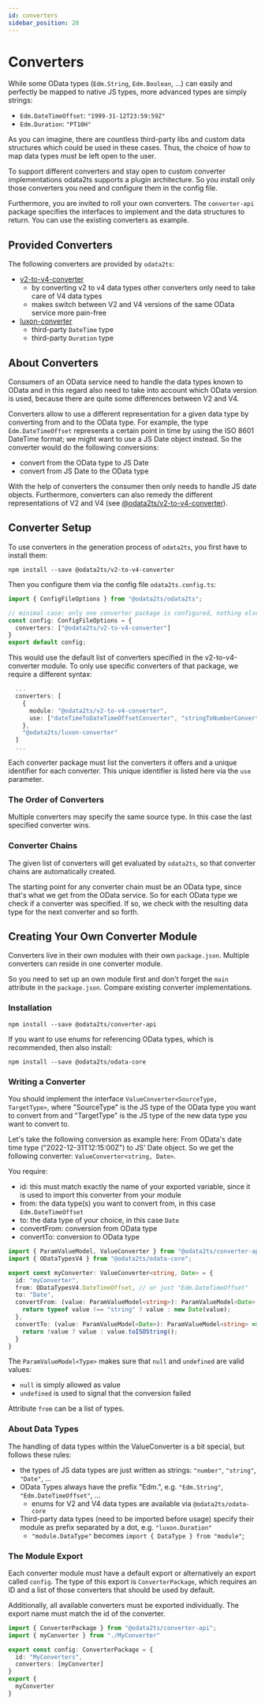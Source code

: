 ```yaml
---
id: converters
sidebar_position: 20
---
```


# Converters

While some OData types (`Edm.String`, `Edm.Boolean`, ...) can easily and perfectly be mapped to native JS types,
more advanced types are simply strings:

- `Edm.DateTimeOffset`: `"1999-31-12T23:59:59Z"`
- `Edm.Duration`: `"PT10H"`

As you can imagine, there are countless third-party libs and custom data structures
which could be used in these cases. Thus, the choice of how to map data types
must be left open to the user.

To support different converters and stay open to custom converter implementations
odata2ts supports a plugin architecture. So you install only those converters you need
and configure them in the config file.

Furthermore, you are invited to roll your own converters.
The `converter-api` package specifies the interfaces to implement and the data structures to return.
You can use the existing converters as example.

## Provided Converters

The following converters are provided by `odata2ts`:

- [v2-to-v4-converter](./v2-to-v4-converter)
  - by converting v2 to v4 data types other converters only need to take care of V4 data types
  - makes switch between V2 and V4 versions of the same OData service more pain-free
- [luxon-converter](./luxon-converter)
  - third-party `DateTime` type
  - third-party `Duration` type

## About Converters

Consumers of an OData service need to handle the data types known to OData and in this regard
also need to take into account which OData version is used, because there are quite some
differences between V2 and V4.

Converters allow to use a different representation for a given data type by converting
from and to the OData type. For example, the type `Edm.DateTimeOffset` represents a certain
point in time by using the ISO 8601 DateTime format; we might want to use a JS Date object
instead. So the converter would do the following conversions:

- convert from the OData type to JS Date
- convert from JS Date to the OData type

With the help of converters the consumer then only needs to handle JS date objects.
Furthermore, converters can also remedy the different representations of V2 and V4
(see [@odata2ts/v2-to-v4-converter](https://www.npmjs.com/package/@odata2ts/converter-v2-to-v4)).

## Converter Setup

To use converters in the generation process of `odata2ts`, you first have to install them:

```shell npm2yarn
npm install --save @odata2ts/v2-to-v4-converter
```

Then you configure them via the config file `odata2ts.config.ts`:

```ts
import { ConfigFileOptions } from "@odata2ts/odata2ts";

// minimal case: only one converter package is configured, nothing else
const config: ConfigFileOptions = {
  converters: ["@odata2ts/v2-to-v4-converter"]
}
export default config;
```

This would use the default list of converters specified in the v2-to-v4-converter module.
To only use specific converters of that package, we require a different syntax:

```ts
  ...
  converters: [
    {
      module: "@odata2ts/v2-to-v4-converter",
      use: ["dateTimeToDateTimeOffsetConverter", "stringToNumberConverter"]
    },
    "@odata2ts/luxon-converter"
  ]
  ...
```

Each converter package must list the converters it offers and a unique identifier for each converter.
This unique identifier is listed here via the `use` parameter.

### The Order of Converters

Multiple converters may specify the same source type. In this case the last specified converter wins.

### Converter Chains

The given list of converters will get evaluated by `odata2ts`, so that converter chains are automatically created.

The starting point for any converter chain must be an OData type, since that's what we get from the OData service.
So for each OData type we check if a converter was specified.
If so, we check with the resulting data type for the next converter and so forth.

## Creating Your Own Converter Module

Converters live in their own modules with their own `package.json`.
Multiple converters can reside in one converter module.

So you need to set up an own module first and don't forget the `main` attribute in the `package.json`.
Compare existing converter implementations.

### Installation

```shell npm2yarn
npm install --save @odata2ts/converter-api
```

If you want to use enums for referencing OData types, which is recommended, then also install:

```shell npm2yarn
npm install --save @odata2ts/odata-core
```

### Writing a Converter

You should implement the interface `ValueConverter<SourceType, TargetType>`,
where "SourceType" is the JS type of the OData type you want to convert from
and "TargetType" is the JS type of the new data type you want to convert to.

Let's take the following conversion as example here:
From OData's date time type ("2022-12-31T12:15:00Z") to JS' Date object.
So we get the following converter: `ValueConverter<string, Date>`.

You require:

- id: this must match exactly the name of your exported variable, since it is used to import this converter from your module
- from: the data type(s) you want to convert from, in this case `Edm.DateTimeOffset`
- to: the data type of your choice, in this case `Date`
- convertFrom: conversion from OData type
- convertTo: conversion to OData type

```ts
import { ParamValueModel, ValueConverter } from "@odata2ts/converter-api";
import { ODataTypesV4 } from "@odata2ts/odata-core";

export const myConverter: ValueConverter<string, Date> = {
  id: "myConverter",
  from: ODataTypesV4.DateTimeOffset, // or just "Edm.DateTimeOffset"
  to: "Date",
  convertFrom: (value: ParamValueModel<string>): ParamValueModel<Date> => {
    return typeof value !== "string" ? value : new Date(value);
  },
  convertTo: (value: ParamValueModel<Date>): ParamValueModel<string> => {
    return !value ? value : value.toISOString();
  }
}
```

The `ParamValueModel<Type>` makes sure that `null` and `undefined` are valid values:

- `null` is simply allowed as value
- `undefined` is used to signal that the conversion failed

Attribute `from` can be a list of types.

### About Data Types

The handling of data types within the ValueConverter is a bit special, but follows these rules:

- the types of JS data types are just written as strings: `"number"`, `"string"`, `"Date"`, ...
- OData Types always have the prefix "Edm.", e.g. `"Edm.String"`, `"Edm.DateTimeOffset"`, ...
  - enums for V2 and V4 data types are available via `@odata2ts/odata-core`
- Third-party data types (need to be imported before usage) specify their module as prefix separated by a dot, e.g. `"luxon.Duration"`
  - `"module.DataType"` becomes `import { DataType } from "module"`;

### The Module Export

Each converter module must have a default export or alternatively an export called `config`.
The type of this export is `ConverterPackage`, which requires an ID and a list
of those converters that should be used by default.

Additionally, all available converters must be exported individually.
The export name must match the id of the converter.

```ts
import { ConverterPackage } from "@odata2ts/converter-api";
import { myConverter } from "./MyConverter"

export const config: ConverterPackage = {
  id: "MyConverters",
  converters: [myConverter]
}
export {
  myConverter
}
```
